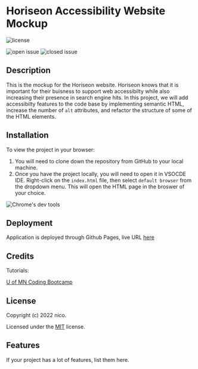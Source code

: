 # Horiseon Accessibility Website Mockup
![license](https://img.shields.io/github/license/westgards/horiseon_mockup)

![open issue](https://img.shields.io/github/issues-raw/westgards/horiseon_mockup)
![closed issue](https://img.shields.io/github/issues-closed-raw/westgards/horiseon_mockup)


## Description

This is the mockup for the Horiseon website. Horiseon knows that it is important for their buisness to support web accessibilty while also increasing their presence in search engine hits. 
In this project, we will add accessibilty features to the code base by implementing semantic HTML, increase the number of `alt` attributes, and refactor the structure of some of the HTML elements.

## Installation
To view the project in your browser:
1. You will need to clone down the repository from GitHub to your local machine. 
2. Once you have the project locally, you will need to open it in VSOCDE IDE. Right-click on the `index.html` file, then select `default browser` from the dropdown menu. This will open the HTML page in the broswer of your choice.


![Chrome's dev tools](./Develop/assets/images/horiseon_dev_tools.png)


## Deployment
Application is deployed through Github Pages, live URL [here]()


## Credits

Tutorials:

[U of MN Coding Bootcamp](https://github.com/coding-boot-camp)


## License

Copyright (c) 2022 nico. 

Licensed under the [MIT](https://github.com/westgards/Horiseon_mockup/blob/main/LICENSE) license.


## Features

If your project has a lot of features, list them here.


